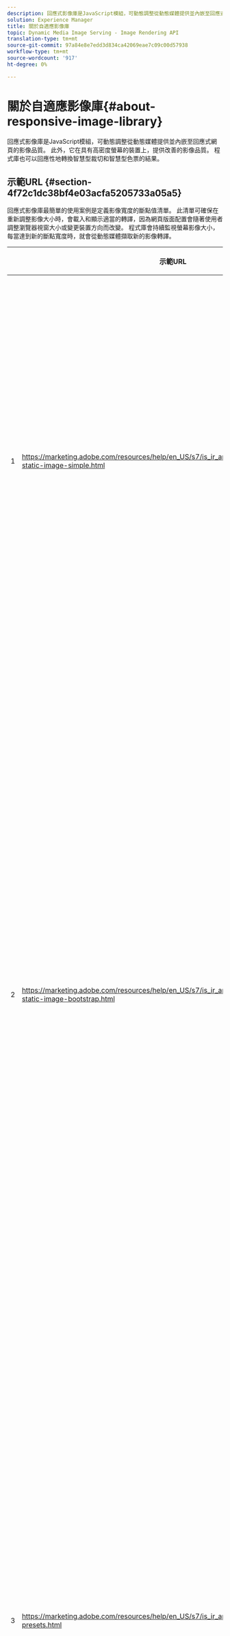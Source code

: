 ```yaml
---
description: 回應式影像庫是JavaScript模組，可動態調整從動態媒體提供並內嵌至回應式網頁的影像品質。 此外，它在具有高密度螢幕的裝置上，提供改善的影像品質。 程式庫也可以回應性地轉換智慧型裁切和智慧型色票的結果。
solution: Experience Manager
title: 關於自適應影像庫
topic: Dynamic Media Image Serving - Image Rendering API
translation-type: tm+mt
source-git-commit: 97a84e8e7edd3d834ca42069eae7c09c00d57938
workflow-type: tm+mt
source-wordcount: '917'
ht-degree: 0%

---
```



# 關於自適應影像庫{#about-responsive-image-library}

回應式影像庫是JavaScript模組，可動態調整從動態媒體提供並內嵌至回應式網頁的影像品質。 此外，它在具有高密度螢幕的裝置上，提供改善的影像品質。 程式庫也可以回應性地轉換智慧型裁切和智慧型色票的結果。

## 示範URL {#section-4f72c1dc38bf4e03acfa5205733a05a5}

回應式影像庫最簡單的使用案例是定義影像寬度的斷點值清單。 此清單可確保在重新調整影像大小時，會載入和顯示適當的轉譯，因為網頁版面配置會隨著使用者調整瀏覽器視窗大小或變更裝置方向而改變。 程式庫會持續監視螢幕影像大小，每當達到新的斷點寬度時，就會從動態媒體擷取新的影像轉譯。

<table id="table_3D3D3991B802461A888E1093C1217D26"> 
 <thead> 
  <tr> 
   <th colname="col01" class="entry"> </th> 
   <th colname="col1" class="entry"> <p>示範URL </p> </th> 
   <th colname="col2" class="entry"> <p>說明 </p> </th> 
  </tr> 
 </thead>
 <tbody> 
  <tr> 
   <td colname="col01"> <p>1 </p> </td> 
   <td colname="col1"> <p> <a href="https://marketing.adobe.com/resources/help/en_US/s7/is_ir_api/is_api/samples/responsive-static-image-simple.html" scope="external" format="https"> https://marketing.adobe.com/resources/help/en_US/s7/is_ir_api/is_api/samples/responsive-static-image-simple.html  </a> </p> <p> 
     <!-- http://sasha.s7qa.com/jira-bugs/S7-7729/responsive-static-image-simple.htm--> </p> </td> 
   <td colname="col2"> <p>以下是回應式影像位於網頁寬度50%的容器中的簡單範例。 每次調整瀏覽器視窗大小時，容器寬度就會變更。 當影像寬度達到設定的中斷點之一時，就會下載並顯示新的轉譯。 目的是避免載入不必要的大型影像，並節省網路頻寬。 </p> <p>按一下URL以開啟網頁、調整瀏覽器視窗大小並監控網路流量。 </p> </td> 
  </tr> 
  <tr> 
   <td colname="col01"> <p>2 </p> </td> 
   <td colname="col1"> <p> <a href="https://marketing.adobe.com/resources/help/en_US/s7/is_ir_api/is_api/samples/responsive-static-image-bootstrap.html" format="https" scope="external"> https://marketing.adobe.com/resources/help/en_US/s7/is_ir_api/is_api/samples/responsive-static-image-bootstrap.html  </a> </p> <p> 
     <!-- http://sasha.s7qa.com/jira-bugs/S7-7729/responsive-static-image-bootstrap.htm--> </p> </td> 
   <td colname="col2"> <p>以下引導示例說明了網頁中的相同使用案例。 根據Bootstrap CSS，加入回應式影像的版面儲存格會採用下列其中一種寬度：360、720和940像素。 這些值會作為中斷點傳遞至「自適應影像庫」。 因此，Dynamic Media可確保用戶端的網路頻寬得到有效運用。 此外，它還可確保影像以所需的大小顯示，而不會因縮放用戶端瀏覽器而產生任何視覺不自然現象。 </p> <p>按一下URL以開啟網頁、調整瀏覽器視窗大小以達到不同的版面中斷點，並監控網路流量。 </p> <p>更進階的使用案例包括將不同的「影像預設集」或「影像伺服」指令（或兩者）與不同的斷點值產生關聯。 </p> </td> 
  </tr> 
  <tr> 
   <td colname="col01"> <p>3 </p> </td> 
   <td colname="col1"> <p> <a href="https://marketing.adobe.com/resources/help/en_US/s7/is_ir_api/is_api/samples/image-presets.html" format="https" scope="external"> https://marketing.adobe.com/resources/help/en_US/s7/is_ir_api/is_api/samples/image-presets.html  </a> </p> <p> 
     <!--http://sasha.s7qa.com/jira-bugs/S7-7729/image-presets.html--> </p> </td> 
   <td colname="col2"> <p>在下一個範例中，會針對不同的中斷點大小使用不同影像品質和格式的影像預設集。 對於小斷點，會套用低品質預設集，強制「影像伺服」僅傳回壓縮為6色的GIF影像。 中斷點使用為高壓縮的JPEG配置的影像預設集。 最大斷點與使用無損PNG的高質量影像預設相關聯。 這種方法基於具有較大螢幕的設備具有更大頻寬和處理能力的假設，確保將高質量影像傳送到這種設備。 </p> <p>按一下URL以開啟網頁、將網頁瀏覽器視窗從大小調整大小，並注意影像品質的降低。 </p> </td> 
  </tr> 
  <tr> 
   <td colname="col01"> <p>4 </p> </td> 
   <td colname="col1"> <p> <a href="https://marketing.adobe.com/resources/help/en_US/s7/is_ir_api/is_api/samples/crops.html" format="https" scope="external"> https://marketing.adobe.com/resources/help/en_US/s7/is_ir_api/is_api/samples/crops.html  </a> </p> <p> 
     <!--http://sasha.s7qa.com/jira-bugs/S7-7729/crops.html--> </p> </td> 
   <td colname="col2"> <p>除了「影像預設集」外，還可將特定的「影像伺服」指令與中斷點建立關聯。 下列範例說明如何隨著螢幕影像大小變小，逐漸將橫幅影像裁切至感興趣的區域。 在這裡，最大的斷點根本沒有任何「影像服務」命令，因此橫幅影像是完全可見的。 在中斷點處，會套用中度裁切，只會顯示文字為「執行中」的執行者。 在小斷點處，會套用更多裁切，以便只顯示產品。 </p> <p>按一下URL以開啟網頁並調整瀏覽器視窗大小。 請注意，隨著影像從大到小，影像會逐漸裁切。 </p> </td> 
  </tr> 
  <tr> 
   <td colname="col01"> <p>5 </p> </td> 
   <td colname="col1"> <p> <a href="https://marketing.adobe.com/resources/help/en_US/s7/is_ir_api/is_api/samples/template.html" format="https" scope="external"> https://marketing.adobe.com/resources/help/en_US/s7/is_ir_api/is_api/samples/template.html  </a> </p> <p> 
     <!--http://sasha.s7qa.com/jira-bugs/S7-7729/template.html--> </p> </td> 
   <td colname="col2"> <p>您也可以搭配使用影像伺服指令和影像伺服範本，根據影像大小控制特定範本參數。 在下一個範例中，會使用「影像伺服範本」，其中文字覆蓋的字型大小是使用<span class="codeph"> $fontsize </span>參數進行參數化的。 回應式影像的設定是使用較大的字型大小來縮小影像大小，以確保文字永遠可讀： </p> </td> 
  </tr> 
 </tbody> 
</table>

## 系統需求 {#section-35ea9e9c79cc43d7bcefdc240340fba4}

**伺服器硬體與軟體**

* Dynamic Media Image Serving 6.0.1或更新版本。

**用戶端瀏覽器最低需求**

* Microsoft® Windows® 7或更新版本；Mac OS X 10.8或更新版本。
* Firefox 23、Safari 6、Chrome 29、IE 9或更新版本。
* iOS 6或更新版本。
* 已在iPhone3GS或更新版本以及iPad2或更新版本上取得認證（僅限原生瀏覽器）。
* Android OS 2.3或更新版本。
* 目前不支援行動裝置上的Internet Explorer。

